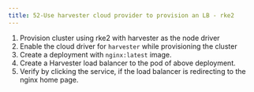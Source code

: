 ```yaml
---
title: 52-Use harvester cloud provider to provision an LB - rke2
---
```


1. Provision cluster using rke2 with harvester as the node driver
1. Enable the cloud driver for `harvester` while provisioning the cluster
1. Create a deployment with `nginx:latest` image.
1. Create a Harvester load balancer to the pod of above deployment.
1. Verify by clicking the service, if the load balancer is redirecting to the nginx home page.